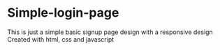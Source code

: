 # Simple-login-page
This is just a simple basic signup page design
with a responsive design
Created with html, css and javascript
